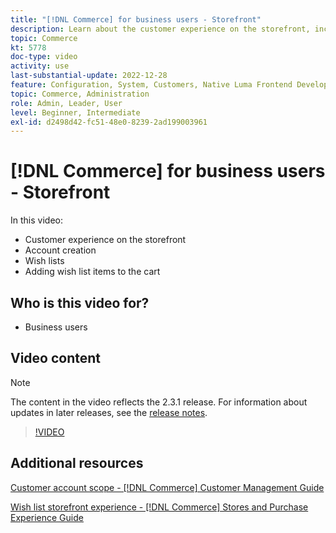 ```yaml
---
title: "[!DNL Commerce] for business users - Storefront"
description: Learn about the customer experience on the storefront, including account creation, wish lists, and adding wish list items to the cart
topic: Commerce
kt: 5778
doc-type: video
activity: use
last-substantial-update: 2022-12-28
feature: Configuration, System, Customers, Native Luma Frontend Development, Page Content, Site Navigation
topic: Commerce, Administration
role: Admin, Leader, User
level: Beginner, Intermediate
exl-id: d2498d42-fc51-48e0-8239-2ad199003961
---
```

# [!DNL Commerce] for business users - Storefront

In this video:

- Customer experience on the storefront
- Account creation
- Wish lists
- Adding wish list items to the cart

## Who is this video for?

- Business users

## Video content

>[!NOTE]
>
>The content in the video reflects the 2.3.1 release. For information about updates in later releases, see the [release notes](https://experienceleague.adobe.com/docs/commerce-operations/release/notes/overview.html).

>[!VIDEO](https://video.tv.adobe.com/v/36188?quality=12&learn=on)

## Additional resources

[Customer account scope - [!DNL Commerce] Customer Management Guide](https://experienceleague.adobe.com/docs/commerce-admin/customers/customer-accounts/customer-account-scope.html)

[Wish list storefront experience - [!DNL Commerce] Stores and Purchase Experience Guide](https://experienceleague.adobe.com/docs/commerce-admin/stores-sales/shopper-tools/wish-lists/wishlist-storefront.html)
